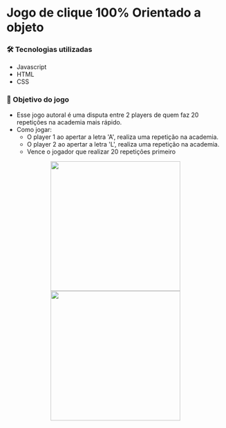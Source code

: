 # Jogo de clique 100% Orientado a objeto 

### 🛠 Tecnologias utilizadas

- Javascript
- HTML
- CSS

### 🎯 Objetivo do jogo

- Esse jogo autoral é uma disputa entre 2 players de quem faz 20 repetições na academia mais rápido.
- Como jogar:
  - O player 1 ao apertar a letra 'A', realiza uma repetição na academia.  
  - O player 2 ao apertar a letra 'L', realiza uma repetição na academia.
  - Vence o jogador que realizar 20 repetições primeiro
  
<div align="center">
  <img src="https://user-images.githubusercontent.com/113477112/229370484-91f01d8d-3832-4087-a9eb-23a3d84c8140.png" width="300px" />
</div>
<div align="center">
  <img src="https://user-images.githubusercontent.com/113477112/229370484-91f01d8d-3832-4087-a9eb-23a3d84c8140.png" width="300px" />
</div>
